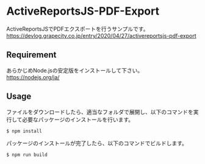 # ActiveReportsJS-PDF-Export
ActiveReportsJSでPDFエクスポートを行うサンプルです。  
https://devlog.grapecity.co.jp/entry/2020/04/27/activereportsjs-pdf-export

## Requirement
あらかじめNode.jsの安定版をインストールして下さい。  
https://nodejs.org/ja/

## Usage
ファイルをダウンロードしたら、適当なフォルダで展開し、以下のコマンドを実行して必要なパッケージのインストールを行います。
```
$ npm install
```
パッケージのインストールが完了したら、以下のコマンドでビルドします。
```
$ npm run build
```
